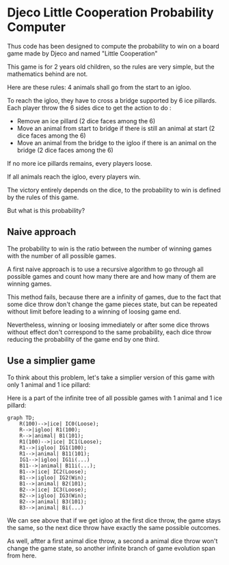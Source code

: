 # Djeco Little Cooperation Probability Computer

Thus code has been designed to compute the probability to win 
on a board game made by Djeco and named "Little Cooperation"

This game is for 2 years old children, so the rules are very simple,
but the mathematics behind are not.

Here are these rules: 4 animals shall go from the start to an igloo.

To reach the igloo, they have to cross a bridge supported by 6 ice pillards.
Each player throw the 6 sides dice to get the action to do :

 * Remove an ice pillard (2 dice faces among the 6)
 * Move an animal from start to bridge if there is still an animal at start (2 dice faces among the 6)
 * Move an animal from the bridge to the igloo if there is an animal on the bridge (2 dice faces among the 6)

If no more ice pillards remains, every players loose.

If all animals reach the igloo, every players win.

The victory entirely depends on the dice, to the probability to win is defined by the rules of this game.

But what is this probability?

## Naive approach

The probability to win is the ratio between the number of winning games with the number of all possible games.

A first naive approach is to use a recursive algorithm to go through all possible games 
and count how many there are and how many of them are winning games.

This method fails, because there are a infinity of games, 
due to the fact that some dice throw don't change the game pieces state, 
but can be repeated without limit before leading to a winning of loosing game end.

Nevertheless, winning or loosing immediately or after some dice throws without effect
don't correspond to the same probability, each dice throw reducing the probability of the game end by one third.

## Use a simplier game

To think about this problem, let's take a simplier version of this game with only 1 animal and 1 ice pillard:

Here is a part of the infinite tree of all possible games with 1 animal and 1 ice pillard:

```mermaid
graph TD;
    R(100)-->|ice| IC0(Loose);
    R-->|igloo| R1(100);
    R-->|animal| B1(101);
    R1(100)-->|ice| IC1(Loose);
    R1-->|igloo| IG1(100);
    R1-->|animal| B11(101);
    IG1-->|igloo| IG1i(...)
    B11-->|animal| B11i(...);
    B1-->|ice| IC2(Loose);
    B1-->|igloo| IG2(Win);
    B1-->|animal| B2(101);
    B2-->|ice| IC3(Loose);
    B2-->|igloo| IG3(Win);
    B2-->|animal| B3(101);
    B3-->|animal| Bi(...)
```

We can see above that if we get igloo at the first dice throw, the game stays the same,
so the next dice throw have exactly the same possible outcomes.

As well, aftter a first animal dice throw, 
a second a animal dice throw won't change the game state, 
so another infinite branch of game evolution span from here.
